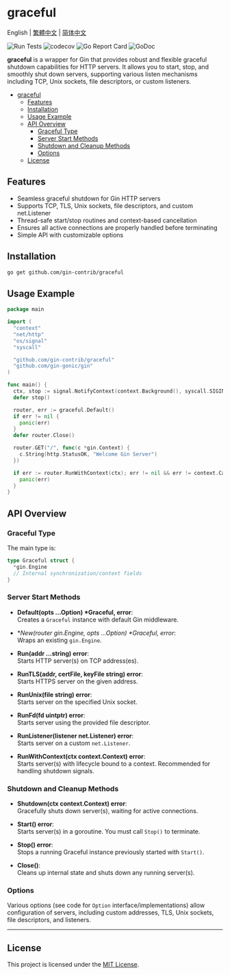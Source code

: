 # graceful

English | [繁體中文](README.zh-tw.md) | [简体中文](README.zh-cn.md)

![Run Tests](https://github.com/gin-contrib/graceful/actions/workflows/go.yml/badge.svg?branch=master)
![codecov](https://codecov.io/gh/gin-contrib/graceful/branch/master/graph/badge.svg)
![Go Report Card](https://goreportcard.com/badge/github.com/gin-contrib/graceful)
![GoDoc](https://godoc.org/github.com/gin-contrib/graceful?status.svg)

**graceful** is a wrapper for Gin that provides robust and flexible graceful shutdown capabilities for HTTP servers. It allows you to start, stop, and smoothly shut down servers, supporting various listen mechanisms including TCP, Unix sockets, file descriptors, or custom listeners.

- [graceful](#graceful)
  - [Features](#features)
  - [Installation](#installation)
  - [Usage Example](#usage-example)
  - [API Overview](#api-overview)
    - [Graceful Type](#graceful-type)
    - [Server Start Methods](#server-start-methods)
    - [Shutdown and Cleanup Methods](#shutdown-and-cleanup-methods)
    - [Options](#options)
  - [License](#license)

## Features

- Seamless graceful shutdown for Gin HTTP servers
- Supports TCP, TLS, Unix sockets, file descriptors, and custom net.Listener
- Thread-safe start/stop routines and context-based cancellation
- Ensures all active connections are properly handled before terminating
- Simple API with customizable options

## Installation

```bash
go get github.com/gin-contrib/graceful
```

## Usage Example

```go
package main

import (
  "context"
  "net/http"
  "os/signal"
  "syscall"

  "github.com/gin-contrib/graceful"
  "github.com/gin-gonic/gin"
)

func main() {
  ctx, stop := signal.NotifyContext(context.Background(), syscall.SIGINT, syscall.SIGTERM)
  defer stop()

  router, err := graceful.Default()
  if err != nil {
    panic(err)
  }
  defer router.Close()

  router.GET("/", func(c *gin.Context) {
    c.String(http.StatusOK, "Welcome Gin Server")
  })

  if err := router.RunWithContext(ctx); err != nil && err != context.Canceled {
    panic(err)
  }
}
```

## API Overview

### Graceful Type

The main type is:

```go
type Graceful struct {
  *gin.Engine
  // Internal synchronization/context fields
}
```

### Server Start Methods

- **Default(opts ...Option) \*Graceful, error**:  
  Creates a `Graceful` instance with default Gin middleware.

- **New(router *gin.Engine, opts ...Option) \*Graceful, error**:  
  Wraps an existing `gin.Engine`.

- **Run(addr ...string) error**:  
  Starts HTTP server(s) on TCP address(es).

- **RunTLS(addr, certFile, keyFile string) error**:  
  Starts HTTPS server on the given address.

- **RunUnix(file string) error**:  
  Starts server on the specified Unix socket.

- **RunFd(fd uintptr) error**:  
  Starts server using the provided file descriptor.

- **RunListener(listener net.Listener) error**:  
  Starts server on a custom `net.Listener`.

- **RunWithContext(ctx context.Context) error**:  
  Starts server(s) with lifecycle bound to a context. Recommended for handling shutdown signals.

### Shutdown and Cleanup Methods

- **Shutdown(ctx context.Context) error**:  
  Gracefully shuts down server(s), waiting for active connections.

- **Start() error**:  
  Starts server(s) in a goroutine. You must call `Stop()` to terminate.

- **Stop() error**:  
  Stops a running Graceful instance previously started with `Start()`.

- **Close()**:  
  Cleans up internal state and shuts down any running server(s).

### Options

Various options (see code for `Option` interface/implementations) allow configuration of servers, including custom addresses, TLS, Unix sockets, file descriptors, and listeners.

---

## License

This project is licensed under the [MIT License](LICENSE).
